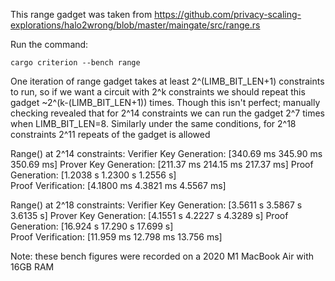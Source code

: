 This range gadget was taken from https://github.com/privacy-scaling-explorations/halo2wrong/blob/master/maingate/src/range.rs

Run the command:

`cargo criterion --bench range`

One iteration of range gadget takes at least 2^(LIMB_BIT_LEN+1) constraints to run, so if we want a circuit
with 2^k constraints we should repeat this gadget ~2^(k-(LIMB_BIT_LEN+1)) times. Though this isn't perfect;
manually checking revealed that for 2^14 constraints we can run the gadget 2^7 times when LIMB_BIT_LEN=8.
Similarly under the same conditions, for 2^18 constraints 2^11 repeats of the gadget is allowed

Range() at 2^14 constraints:
Verifier Key Generation:   [340.69 ms 345.90 ms 350.69 ms]
Prover Key Generation:     [211.37 ms 214.15 ms 217.37 ms]
Proof Generation:          [1.2038 s 1.2300 s 1.2556 s]   
Proof Verification:        [4.1800 ms 4.3821 ms 4.5567 ms]  

Range() at 2^18 constraints:
Verifier Key Generation:   [3.5611 s 3.5867 s 3.6135 s]
Prover Key Generation:     [4.1551 s 4.2227 s 4.3289 s]
Proof Generation:          [16.924 s 17.290 s 17.699 s]   
Proof Verification:        [11.959 ms 12.798 ms 13.756 ms] 

Note: these bench figures were recorded on a 2020 M1 MacBook Air with 16GB RAM